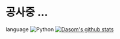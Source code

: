 # 공사중 ...
language
<img alt="Python" src ="https://img.shields.io/badge/Python-3776AB.svg?&style=for-the-badge&logo=Python&logoColor=white"/>
[![Dasom's github stats](https://github-readme-stats.vercel.app/api/top-langs/?username=datoybi&show_icons=true&hide_border=true&title_color=004386&icon_color=004386&layout=compact)](https://github.com/datoybi)
